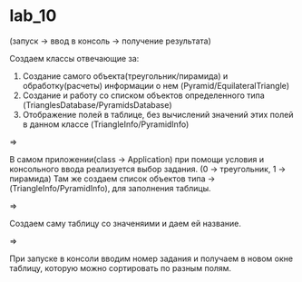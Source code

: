 # lab_10
(запуск -> ввод в консоль -> получение результата)

Создаем классы отвечающие за:
1) Создание самого объекта(треугольник/пирамида) и обработку(расчеты) информации о нем (Pyramid/EquilateralTriangle)
2) Создание и работу со списком объектов определенного типа (TrianglesDatabase/PyramidsDatabase)
3) Отображение полей в таблице, без вычислений значений этих полей в данном классе (TriangleInfo/PyramidInfo)


=>


В самом приложении(class -> Application) при помощи условия и консольного ввода реализуется выбор задания.
(0 -> треугольник, 1 -> пирамида)
Там же создаем список объектов типа -> (TriangleInfo/PyramidInfo), для заполнения таблицы.

=>


Создаем саму таблицу со значеняими и даем ей название.

=>

При запуске в консоли вводим номер задания и получаем в новом окне таблицу, которую можно сортировать по разным полям.
